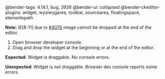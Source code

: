 @bender-tags: 4.14.1, bug, 3926
@bender-ui: collapsed
@bender-ckeditor-plugins: widget, wysiwygarea, toolbar, sourcearea, floatingspace, elementspath

**Note:** IE[8-11] due to [#4076](https://github.com/ckeditor/ckeditor4/issues/4076) image cannot be dropped at the end of the editor.

1. Open browser developer console.
1. Drag and drop the widget at the beginning or at the end of the editor.

**Expected:** Widget is draggable. No console errors.

**Unexpected:** Widget is not draggable. Browser dev console reports some errors.
